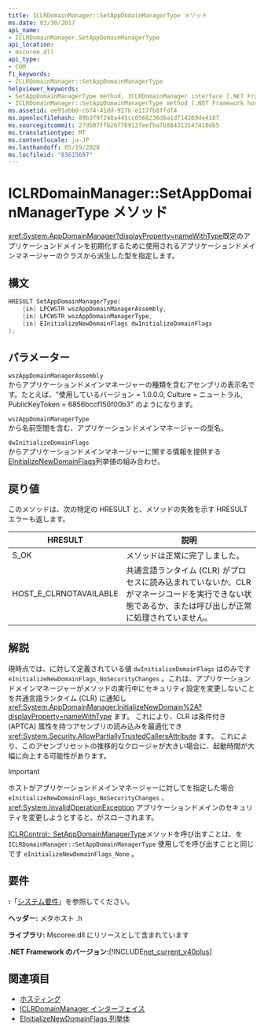 ```yaml
---
title: ICLRDomainManager::SetAppDomainManagerType メソッド
ms.date: 03/30/2017
api_name:
- ICLRDomainManager.SetAppDomainManagerType
api_location:
- mscoree.dll
api_type:
- COM
f1_keywords:
- ICLRDomainManager::SetAppDomainManagerType
helpviewer_keywords:
- SetAppDomainManagerType method, ICLRDomainManager interface [.NET Framework hosting]
- ICLRDomainManager::SetAppDomainManagerType method [.NET Framework hosting]
ms.assetid: ee91abb0-cb74-41dd-927b-e117fb8ffdf4
ms.openlocfilehash: 89b3f9f248a445cc0568236d6a1df14269de4187
ms.sourcegitcommit: 27db07ffb26f76912feefba7b884313547410db5
ms.translationtype: MT
ms.contentlocale: ja-JP
ms.lasthandoff: 05/19/2020
ms.locfileid: "83615697"
---
```

# <a name="iclrdomainmanagersetappdomainmanagertype-method"></a>ICLRDomainManager::SetAppDomainManagerType メソッド
<xref:System.AppDomainManager?displayProperty=nameWithType>既定のアプリケーションドメインを初期化するために使用されるアプリケーションドメインマネージャーのクラスから派生した型を指定します。  
  
## <a name="syntax"></a>構文  
  
```cpp  
HRESULT SetAppDomainManagerType(  
    [in] LPCWSTR wszAppDomainManagerAssembly,  
    [in] LPCWSTR wszAppDomainManagerType,  
    [in] EInitializeNewDomainFlags dwInitializeDomainFlags  
);  
```  
  
## <a name="parameters"></a>パラメーター  
 `wszAppDomainManagerAssembly`  
 からアプリケーションドメインマネージャーの種類を含むアセンブリの表示名です。たとえば、"使用しているバージョン = 1.0.0.0, Culture = ニュートラル, PublicKeyToken = 6856bccf150f00b3" のようになります。  
  
 `wszAppDomainManagerType`  
 から名前空間を含む、アプリケーションドメインマネージャーの型名。  
  
 `dwInitializeDomainFlags`  
 からアプリケーションドメインマネージャーに関する情報を提供する[EInitializeNewDomainFlags](einitializenewdomainflags-enumeration.md)列挙値の組み合わせ。  
  
## <a name="return-value"></a>戻り値  
 このメソッドは、次の特定の HRESULT と、メソッドの失敗を示す HRESULT エラーも返します。  
  
|HRESULT|説明|  
|-------------|-----------------|  
|S_OK|メソッドは正常に完了しました。|  
|HOST_E_CLRNOTAVAILABLE|共通言語ランタイム (CLR) がプロセスに読み込まれていないか、CLR がマネージコードを実行できない状態であるか、または呼び出しが正常に処理されていません。|  
  
## <a name="remarks"></a>解説  
 現時点では、に対して定義されている値 `dwInitializeDomainFlags` はのみです `eInitializeNewDomainFlags_NoSecurityChanges` 。これは、アプリケーションドメインマネージャーがメソッドの実行中にセキュリティ設定を変更しないことを共通言語ランタイム (CLR) に通知し <xref:System.AppDomainManager.InitializeNewDomain%2A?displayProperty=nameWithType> ます。 これにより、CLR は条件付き (APTCA) 属性を持つアセンブリの読み込みを最適化でき <xref:System.Security.AllowPartiallyTrustedCallersAttribute> ます。 これにより、このアセンブリセットの推移的なクロージャが大きい場合に、起動時間が大幅に向上する可能性があります。  
  
> [!IMPORTANT]
> ホストがアプリケーションドメインマネージャーに対してを指定した場合 `eInitializeNewDomainFlags_NoSecurityChanges` 、 <xref:System.InvalidOperationException> アプリケーションドメインのセキュリティを変更しようとすると、がスローされます。  
  
 [ICLRControl:: SetAppDomainManagerType](iclrcontrol-setappdomainmanagertype-method.md)メソッドを呼び出すことは、を `ICLRDomainManager::SetAppDomainManagerType` 使用してを呼び出すことと同じです `eInitializeNewDomainFlags_None` 。  
  
## <a name="requirements"></a>要件  
 **:**「[システム要件](../../get-started/system-requirements.md)」を参照してください。  
  
 **ヘッダー:** メタホスト .h  
  
 **ライブラリ:** Mscoree.dll にリソースとして含まれています  
  
 **.NET Framework のバージョン:**[!INCLUDE[net_current_v40plus](../../../../includes/net-current-v40plus-md.md)]  
  
## <a name="see-also"></a>関連項目

- [ホスティング](index.md)
- [ICLRDomainManager インターフェイス](iclrdomainmanager-interface.md)
- [EInitializeNewDomainFlags 列挙体](einitializenewdomainflags-enumeration.md)

